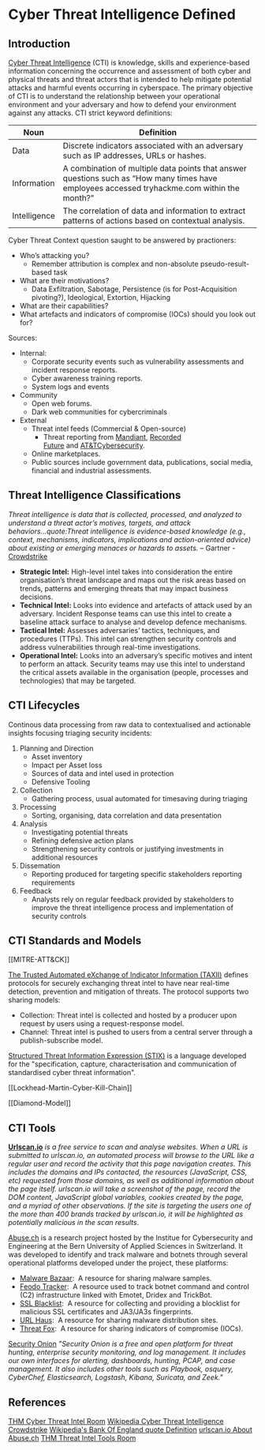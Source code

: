
# Cyber Threat Intelligence Defined

## Introduction

[Cyber Threat Intelligence](https://en.wikipedia.org/wiki/Cyber_threat_intelligence) (CTI) is knowledge, skills and experience-based information concerning the occurrence and assessment of both cyber and physical threats and threat actors that is intended to help mitigate potential attacks and harmful events occurring in cyberspace.  The primary objective of CTI is to understand the relationship between your operational environment and your adversary and how to defend your environment against any attacks. CTI strict keyword definitions:

Noun | Definition
--- | ---
Data | Discrete indicators associated with an adversary such as IP addresses, URLs or hashes.
Information | A combination of multiple data points that answer questions such as “How many times have employees accessed tryhackme.com within the month?”
Intelligence | The correlation of data and information to extract patterns of actions based on contextual analysis.

Cyber Threat Context question saught to be answered by practioners:

-   Who’s attacking you?
	- Remember attribution is complex and non-absolute pseudo-result-based task 
-   What are their motivations? 
	- Data Exfiltration, Sabotage, Persistence (is for Post-Acquisition pivoting?), Ideological, Extortion, Hijacking
-   What are their capabilities? 
-   What artefacts and indicators of compromise (IOCs) should you look out for?

Sources:
-   Internal:  
    -   Corporate security events such as vulnerability assessments and incident response reports.
    -   Cyber awareness training reports.
    -   System logs and events
-   Community
    -   Open web forums.
    -   Dark web communities for cybercriminals
-   External
    -   Threat intel feeds (Commercial & Open-source) 
		- Threat reporting from [Mandiant](https://www.mandiant.com/resources), [Recorded Future](https://www.recordedfuture.com/resources/global-issues) and [AT&TCybersecurity](https://cybersecurity.att.com).
    -   Online marketplaces.
    -   Public sources include government data, publications, social media, financial and industrial assessments.

## Threat Intelligence Classifications

*Threat intelligence is data that is collected, processed, and analyzed to understand a threat actor’s motives, targets, and attack behaviors...quote:Threat intelligence is evidence-based knowledge (e.g., context, mechanisms, indicators, implications and action-oriented advice) about existing or emerging menaces or hazards to assets.* – Gartner - [Crowdstrike](https://www.crowdstrike.com/cybersecurity-101/threat-intelligence/)

-   **Strategic Intel:** High-level intel takes into consideration the entire organisation’s threat landscape and maps out the risk areas based on trends, patterns and emerging threats that may impact business decisions.
-   **Technical Intel:** Looks into evidence and artefacts of attack used by an adversary. Incident Response teams can use this intel to create a baseline attack surface to analyse and develop defence mechanisms.    
-   **Tactical Intel:** Assesses adversaries’ tactics, techniques, and procedures (TTPs). This intel can strengthen security controls and address vulnerabilities through real-time investigations.
-   **Operational Intel:** Looks into an adversary’s specific motives and intent to perform an attack. Security teams may use this intel to understand the critical assets available in the organisation (people, processes and technologies) that may be targeted.


## CTI Lifecycles

Continous data processing from raw data to contextualised and actionable insights focusing triaging security incidents:

1. Planning and Direction 
	- Asset inventory
	- Impact per Asset loss
	- Sources of data and intel used in protection
	- Defensive Tooling
1. Collection
	- Gathering process, usual automated for timesaving during triaging
1. Processing
	- Sorting, organising, data correlation and data presentation 
1. Analysis
	- Investigating potential threats
	- Refining defensive action plans
	- Strengthening security controls or justifying investments in additional resources
1. Dissemation
	- Reporting produced for targeting specific stakeholders reporting requirements  
1. Feedback
	- Analysts rely on regular feedback provided by stakeholders to improve the threat intelligence process and implementation of security controls

## CTI Standards and Models

[[MITRE-ATT&CK]]

[The Trusted Automated eXchange of Indicator Information (TAXII)](https://oasis-open.github.io/cti-documentation/taxii/intro) defines protocols for securely exchanging threat intel to have near real-time detection, prevention and mitigation of threats. The protocol supports two sharing models:
-   Collection: Threat intel is collected and hosted by a producer upon request by users using a request-response model.
-   Channel: Threat intel is pushed to users from a central server through a publish-subscribe model.

[Structured Threat Information Expression (STIX)](https://oasis-open.github.io/cti-documentation/stix/intro) is a language developed for the "specification, capture, characterisation and communication of standardised cyber threat information". 

[[Lockhead-Martin-Cyber-Kill-Chain]]

[[Diamond-Model]]

## CTI Tools

[**Urlscan.io**](https://urlscan.io) *is a free service to scan and analyse websites. When a URL is submitted to urlscan.io, an automated process will browse to the URL like a regular user and record the activity that this page navigation creates. This includes the domains and IPs contacted, the resources (JavaScript, CSS, etc) requested from those domains, as well as additional information about the page itself. urlscan.io will take a screenshot of the page, record the DOM content, JavaScript global variables, cookies created by the page, and a myriad of other observations. If the site is targeting the users one of the more than 400 brands tracked by urlscan.io, it will be highlighted as potentially malicious in the scan results*.

[Abuse.ch](https://abuse.ch) is a research project hosted by the Institue for Cybersecurity and Engineering at the Bern University of Applied Sciences in Switzerland. It was developed to identify and track malware and botnets through several operational platforms developed under the project, these platforms:

-   [Malware Bazaar](https://bazaar.abuse.ch/):  A resource for sharing malware samples.
-   [Feodo Tracker](https://feodotracker.abuse.ch/):  A resource used to track botnet command and control (C2) infrastructure linked with Emotet, Dridex and TrickBot.
-   [SSL Blacklist](https://sslbl.abuse.ch/):  A resource for collecting and providing a blocklist for malicious SSL certificates and JA3/JA3s fingerprints.
-   [URL Haus](https://urlhaus.abuse.ch/):  A resource for sharing malware distribution sites.
-   [Threat Fox](https://threatfox.abuse.ch/):  A resource for sharing indicators of compromise (IOCs).

[Security Onion](https://github.com/Security-Onion-Solutions/securityonion) *"Security Onion is a free and open platform for threat hunting, enterprise security monitoring, and log management. It includes our own interfaces for alerting, dashboards, hunting, PCAP, and case management. It also includes other tools such as Playbook, osquery, CyberChef, Elasticsearch, Logstash, Kibana, Suricata, and Zeek."*

## References

[THM Cyber Threat Intel Room](https://tryhackme.com/room/cyberthreatintel)
[Wikipedia Cyber Threat Intelligence](https://en.wikipedia.org/wiki/Cyber_threat_intelligence) 
[Crowdstrike](https://www.crowdstrike.com/cybersecurity-101/threat-intelligence/)
[Wikipedia's Bank Of England quote Definition](https://www.bankofengland.co.uk/-/media/boe/files/financial-stability/financial-sector-continuity/understanding-cyber-threat-intelligence-operations.pdf)
[urlscan.io About](https://urlscan.io/about/)
[Abuse.ch](https://abuse.ch)
[THM Threat Intel Tools Room](https://tryhackme.com/room/threatinteltools)